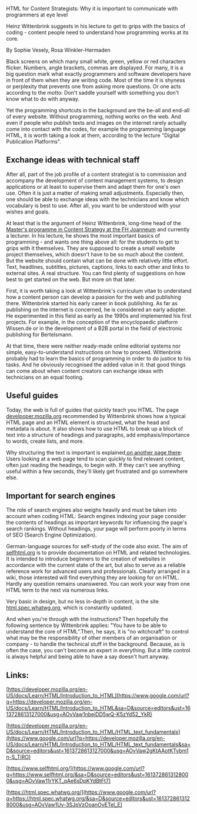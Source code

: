 <span class="c10">HTML for Content Strategists: Why it is important to communicate with programmers at eye level</span>

<span class="c4"></span>

<span class="c9">Heinz Wittenbrink suggests in his lecture to get to grips with the basics of coding - content people need to understand how programming works at its core.</span>

<span class="c4">By Sophie Vesely, Rosa Winkler-Hermaden</span>

<span class="c4"></span>

<span class="c4">Black screens on which many small white, green, yellow or red characters flicker. Numbers, angle brackets, commas are displayed. For many, it is a big question mark what exactly programmers and software developers have in front of them when they are writing code. Most of the time it is shyness or perplexity that prevents one from asking more questions. Or one acts according to the motto: Don't saddle yourself with something you don't know what to do with anyway.</span>

<span class="c4"></span>

<span class="c4">Yet the programming shortcuts in the background are the be-all and end-all of every website. Without programming, nothing works on the web. And even if people who publish texts and images on the internet rarely actually come into contact with the codes, for example the programming language HTML, it is worth taking a look at them, according to the lecture "Digital Publication Platforms".</span>

## <span class="c1">Exchange ideas with technical staff</span>

<span class="c4"></span>

<span class="c4">After all, part of the job profile of a content strategist is to commission and accompany the development of content management systems, to design applications or at least to supervise them and adapt them for one's own use. Often it is just a matter of making small adjustments. Especially then, one should be able to exchange ideas with the technicians and know which vocabulary is best to use. After all, you want to be understood with your wishes and goals.</span>

<span class="c4"></span>

<span>At least that is the argument of Heinz Wittenbrink, long-time head of the</span> <span class="c8">[Master's programme in Content Strategy at the FH Joanneum](https://www.google.com/url?q=https://www.fh-joanneum.at/content-strategie-und-digitale-kommunikation/master/&sa=D&source=editors&ust=1613728613124000&usg=AOvVaw33LobYiTCE6jwxg_iBALvO)</span><span class="c4"> and currently a lecturer. In his lecture, he shows the most important basics of programming - and wants one thing above all: for the students to get to grips with it themselves. They are supposed to create a small website project themselves, which doesn't have to be so much about the content. But the website should contain what can be done with relatively little effort. Text, headlines, subtitles, pictures, captions, links to each other and links to external sites. A real structure. You can find plenty of suggestions on how best to get started on the web. But more on that later.</span>

<span class="c4"></span>

<span class="c4">First, it is worth taking a look at Wittenbrink's curriculum vitae to understand how a content person can develop a passion for the web and publishing there. Wittenbrink started his early career in book publishing. As far as publishing on the internet is concerned, he is considered an early adopter. He experimented in this field as early as the 1990s and implemented his first projects. For example, in the conception of the encyclopaedic platform Wissen.de or in the development of a B2B portal in the field of electronic publishing for Bertelsmann.</span>

<span class="c4"></span>

<span class="c4">At that time, there were neither ready-made online editorial systems nor simple, easy-to-understand instructions on how to proceed. Wittenbrink probably had to learn the basics of programming in order to do justice to his tasks. And he obviously recognised the added value in it: that good things can come about when content creators can exchange ideas with technicians on an equal footing.</span>

## <span class="c1">Useful guides</span>

<span class="c4"> </span>

<span>Today, the web is full of guides that quickly teach you HTML. The page</span> <span class="c8">[develpoper.mozilla.org](https://www.google.com/url?q=https://developer.mozilla.org/en-US/docs/Learn/HTML/Introduction_to_HTML&sa=D&source=editors&ust=1613728613125000&usg=AOvVaw37LlTfkZI2KtndS3tznAjJ) </span><span class="c4">recommended by Wittenbrink shows how a typical HTML page and an HTML element is structured, what the head and metadata is about. It also shows how to use HTML to break up a block of text into a structure of headings and paragraphs, add emphasis/importance to words, create lists, and more.</span>

<span class="c4"></span>

<span>Why structuring the text is important is explained</span><span class="c8">[ on another page there](https://www.google.com/url?q=https://developer.mozilla.org/en-US/docs/Learn/HTML/Introduction_to_HTML/HTML_text_fundamentals&sa=D&source=editors&ust=1613728613125000&usg=AOvVaw0_vWrm25SouWM35d6pgpud)</span><span class="c4">: Users looking at a web page tend to scan quickly to find relevant content, often just reading the headings, to begin with. If they can't see anything useful within a few seconds, they'll likely get frustrated and go somewhere else.</span>

## <span class="c1">Important for search engines</span>

<span class="c4"></span>

<span class="c4">The role of search engines also weighs heavily and must be taken into account when coding HTML: Search engines indexing your page consider the contents of headings as important keywords for influencing the page's search rankings. Without headings, your page will perform poorly in terms of SEO (Search Engine Optimization).</span>

<span class="c4"></span>

<span>German-language sources for self-study of the code also exist. The aim of</span> <span class="c8">[selfhtml.org](https://www.google.com/url?q=https://www.selfhtml.org/&sa=D&source=editors&ust=1613728613126000&usg=AOvVaw18mmtjlnX2vqJuTQKvegvR)</span><span class="c4"> is to provide documentation on HTML and related technologies. It is intended to introduce beginners to the creation of websites in accordance with the current state of the art, but also to serve as a reliable reference work for advanced users and professionals. Clearly arranged in a wiki, those interested will find everything they are looking for on HTML. Hardly any question remains unanswered. You can work your way from one HTML term to the next via numerous links.</span>

<span class="c4"></span>

<span>Very basic in design, but no less in-depth in content, is the site</span> <span class="c8">[html.spec.whatwg.org](https://www.google.com/url?q=https://html.spec.whatwg.org/&sa=D&source=editors&ust=1613728613127000&usg=AOvVaw3vpBLkLjF5snEf1W5acO58)</span><span class="c4">, which is constantly updated.</span>

<span class="c4"></span>

<span class="c4">And when you're through with the instructions? Then hopefully the following sentence by Wittenbrink applies: "You have to be able to understand the core of HTML”.Then, he says, it is "no witchcraft" to control what may be the responsibility of other members of an organisation or company - to handle the technical stuff in the background. Because, as is often the case, you can't become an expert in everything. But a little control is always helpful and being able to have a say doesn't hurt anyway.</span>

## <span class="c1">Links:</span>

<span class="c8">[https://developer.mozilla.org/en-US/docs/Learn/HTML/Introduction_to_HTML](https://www.google.com/url?q=https://developer.mozilla.org/en-US/docs/Learn/HTML/Introduction_to_HTML&sa=D&source=editors&ust=1613728613127000&usg=AOvVaw1nbejDD5wQ-K5zYd52_YkR)</span>

<span class="c8">[https://developer.mozilla.org/en-US/docs/Learn/HTML/Introduction_to_HTML/HTML_text_fundamentals](https://www.google.com/url?q=https://developer.mozilla.org/en-US/docs/Learn/HTML/Introduction_to_HTML/HTML_text_fundamentals&sa=D&source=editors&ust=1613728613127000&usg=AOvVaw2gKtAAotKTybm1n-S_TiRO)</span>

<span class="c8">[https://www.selfhtml.org/](https://www.google.com/url?q=https://www.selfhtml.org/&sa=D&source=editors&ust=1613728613128000&usg=AOvVaw11rYKT_qAe6sDpKYdBtFt7)</span>

<span class="c8">[https://html.spec.whatwg.org/](https://www.google.com/url?q=https://html.spec.whatwg.org/&sa=D&source=editors&ust=1613728613128000&usg=AOvVaw1Uv-3SJpVzOoanOvETel_E)</span>

<span class="c4"></span>
